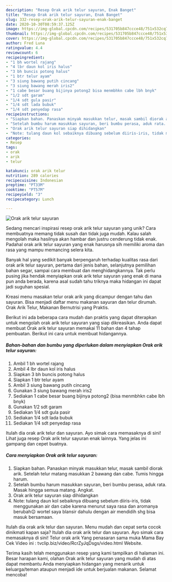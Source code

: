 ```yaml
---
description: "Resep Orak arik telur sayuran, Enak Banget"
title: "Resep Orak arik telur sayuran, Enak Banget"
slug: 332-resep-orak-arik-telur-sayuran-enak-banget
date: 2020-10-30T08:59:37.125Z
image: https://img-global.cpcdn.com/recipes/531705b847ccce48/751x532cq70/orak-arik-telur-sayuran-foto-resep-utama.jpg
thumbnail: https://img-global.cpcdn.com/recipes/531705b847ccce48/751x532cq70/orak-arik-telur-sayuran-foto-resep-utama.jpg
cover: https://img-global.cpcdn.com/recipes/531705b847ccce48/751x532cq70/orak-arik-telur-sayuran-foto-resep-utama.jpg
author: Fred Luna
ratingvalue: 4.4
reviewcount: 6
recipeingredient:
- "1 bh wortel rajang"
- "4 lbr daun kol iris halus"
- "3 bh buncis potong halus"
- "1 btr telur ayam"
- "3 siung bawang putih cincang"
- "3 siung bawang merah iris2"
- "1 cabe besar buang bijinya potong2 bisa menmbhkn cabe lbh bnyk"
- "1/2 sdt garam"
- "1/4 sdt gula pasir"
- "1/4 sdt lada bubuk"
- "1/4 sdt penyedap rasa"
recipeinstructions:
- "Siapkan bahan. Panaskan minyak masukkan telur, masak sambil diorak arik. Setelah telur matang masukkan 2 bawang dan cabe. Tumis hingga harum."
- "Setelah bumbu harum masukkan sayuran, beri bumbu perasa, aduk rata. Masak hingga semua matang. Angkat."
- "Orak arik telur sayuran siap dihidangkan"
- "Note: tulang daun kol sebaiknya dibuang sebelum diiris-iris, tidak menggunakan air dan cabe karena menurut saya rasa dan aromanya berubah😉 wortel saya blansir dahulu dengan air mendidih shg bisa masuk bersamaan."
categories:
- Resep
tags:
- orak
- arik
- telur

katakunci: orak arik telur 
nutrition: 289 calories
recipecuisine: Indonesian
preptime: "PT33M"
cooktime: "PT57M"
recipeyield: "3"
recipecategory: Lunch

---
```



![Orak arik telur sayuran](https://img-global.cpcdn.com/recipes/531705b847ccce48/751x532cq70/orak-arik-telur-sayuran-foto-resep-utama.jpg)

Sedang mencari inspirasi resep orak arik telur sayuran yang unik? Cara membuatnya memang tidak susah dan tidak juga mudah. Kalau salah mengolah maka hasilnya akan hambar dan justru cenderung tidak enak. Padahal orak arik telur sayuran yang enak harusnya sih memiliki aroma dan rasa yang mampu memancing selera kita.

Banyak hal yang sedikit banyak berpengaruh terhadap kualitas rasa dari orak arik telur sayuran, pertama dari jenis bahan, selanjutnya pemilihan bahan segar, sampai cara membuat dan menghidangkannya. Tak perlu pusing jika hendak menyiapkan orak arik telur sayuran yang enak di mana pun anda berada, karena asal sudah tahu triknya maka hidangan ini dapat jadi suguhan spesial.

Kreasi menu masakan telur orak arik yang dicampur dengan tahu dan sayuran. Bisa menjadi daftar menu makanan sayuran dan telur dirumah. Orak Arik Telur, Makanan Bernutrisi yang Praktis.


Berikut ini ada beberapa cara mudah dan praktis yang dapat diterapkan untuk mengolah orak arik telur sayuran yang siap dikreasikan. Anda dapat membuat Orak arik telur sayuran memakai 11 bahan dan 4 tahap pembuatan. Berikut ini cara untuk membuat hidangannya.

<!--inarticleads1-->

##### Bahan-bahan dan bumbu yang diperlukan dalam menyiapkan Orak arik telur sayuran:

1. Ambil 1 bh wortel rajang
1. Ambil 4 lbr daun kol iris halus
1. Siapkan 3 bh buncis potong halus
1. Siapkan 1 btr telur ayam
1. Ambil 3 siung bawang putih cincang
1. Gunakan 3 siung bawang merah iris2
1. Sediakan 1 cabe besar buang bijinya potong2 (bisa menmbhkn cabe lbh bnyk)
1. Gunakan 1/2 sdt garam
1. Sediakan 1/4 sdt gula pasir
1. Sediakan 1/4 sdt lada bubuk
1. Sediakan 1/4 sdt penyedap rasa


Itulah dia orak arik telur dan sayuran. Ayo simak cara memasaknya di sini! Lihat juga resep Orak arik telur sayuran enak lainnya. Yang jelas ini gampang dan cepet buatnya. 

<!--inarticleads2-->

##### Cara menyiapkan Orak arik telur sayuran:

1. Siapkan bahan. Panaskan minyak masukkan telur, masak sambil diorak arik. Setelah telur matang masukkan 2 bawang dan cabe. Tumis hingga harum.
1. Setelah bumbu harum masukkan sayuran, beri bumbu perasa, aduk rata. Masak hingga semua matang. Angkat.
1. Orak arik telur sayuran siap dihidangkan
1. Note: tulang daun kol sebaiknya dibuang sebelum diiris-iris, tidak menggunakan air dan cabe karena menurut saya rasa dan aromanya berubah😉 wortel saya blansir dahulu dengan air mendidih shg bisa masuk bersamaan.


Itulah dia orak arik telur dan sayuran. Menu mudah dan cepat serta cocok dinikmati kapan saja? Itulah dia orak arik telur dan sayuran. Ayo simak cara memasaknya di sini! Telur orak arik Yang penasaran sama muka Mama Bay Cek Video ini : tvclip.biz/video/RcrZyJqDsgs/video.html Website. 

Terima kasih telah menggunakan resep yang kami tampilkan di halaman ini. Besar harapan kami, olahan Orak arik telur sayuran yang mudah di atas dapat membantu Anda menyiapkan hidangan yang menarik untuk keluarga/teman ataupun menjadi ide untuk berjualan makanan. Selamat mencoba!

